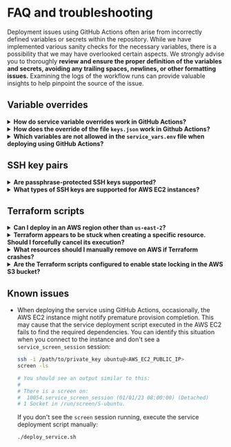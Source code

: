 # FAQ and troubleshooting

Deployment issues using GitHub Actions often arise from incorrectly defined variables or secrets within the repository. While we have implemented various sanity checks for the necessary variables, there is a possibility that we may have overlooked certain aspects. We strongly advise you to thoroughly **review and ensure the proper definition of the variables and secrets, avoiding any trailing spaces, newlines, or other formatting issues.** Examining the logs of the workflow runs can provide valuable insights to help pinpoint the source of the issue.

## Variable overrides

<details>

<summary><b>How do service variable overrides work in GitHub Actions?</b></summary>

Service variables are defined in the file `./config/service_vars.env`. These variables contain the configuration that the particular service requires to run and will be exported to the deployed infrastructure.

In order to avoid exposing confidential information, you have the option to override the value of any confidential variable in that file by defining a GitHub secret or variable matching its name. It's important to note that you must still include the variable identifier in `./config/service_vars.env` (assigning a blank or placeholder value); otherwise, the variable will not be exported to the deployment. In other words, the deployment process **only** exports the variables present in `./config/service_vars.env`, overridden or not.

</details>

<details>

<summary><b>How does the override of the file <code>keys.json</code> work in Github Actions?</b></summary>

Similar to variable overrides, if you do not want to expose the the private keys of your agent(s) in the file `./config/keys.json`, you can create the GitHub secret `KEYS_JSON` and populate the contents. Note that the value of `KEYS_JSON` must be a valid JSON reflecting the desired contents of the file, for example:

```json
[
  {
    "address": "0x0000000000000000000000000000000000000000",
    "private_key": "0x0000000000000000000000000000000000000000000000000000000000000000"
  }
]
```

Moreover, to mitigate subtle formatting issues when displaying GitHub logs, we recommend that you inline this value before assigning it to `KEYS_JSON`, for example, run locally the following commands:

```bash
LOCAL_KEYS_JSON='[
  {
    "address": "0x0000000000000000000000000000000000000000",
    "private_key": "0x0000000000000000000000000000000000000000000000000000000000000000"
  }
]'
echo $LOCAL_KEYS_JSON
```

 Be careful when using third-party services or websites to format your key file.

</details>

<details>

<summary><b>Which variables are not allowed in the <code>service_vars.env</code> file when deploying using GitHub Actions?</b></summary>

For security reasons, the following variables will not be overridden with GitHub secrets or variables, even if present in the file `service_vars.env`:

- `AWS_ACCESS_KEY_ID`,
- `AWS_SECRET_ACCESS_KEY`,
- `OPERATOR_SSH_PRIVATE_KEY`,
- `GH_TOKEN`,
- `KEYS_JSON`,
- `KUBECONFIG`,
- `TFSTATE_S3_BUCKET`.

</details>

## SSH key pairs

<details>

<summary><b>Are passphrase-protected SSH keys supported?</b></summary>

No, currently the repository does not support passphrase-protected SSH keys.

</details>

<details>

<summary><b>What types of SSH keys are supported for AWS EC2 instances?</b></summary>

Please refer to the most up-to-date [AWS documentation](https://docs.aws.amazon.com/AWSEC2/latest/UserGuide/ec2-key-pairs.html) for the currently supported key pairs for Linux instances in Amazon EC2. As of the time of writing this guide, Amazon EC2 supports ED25519 and 2048-bit SSH-2 RSA keys.

You can use either of these commands to create a supported key pair (do not enter a passphrase):

   | To use a 2048-bit RSA key pair                | To use an ED25519 key pair                    |
   |-----------------------------------------------|-----------------------------------------------|
   | `ssh-keygen -t rsa -b 2048 -N  ""  -f id_rsa` | `ssh-keygen -t ed25519 -N  ""  -f id_ed25519` |

Alternatively, you can also use the [AWS Management Console to create a key pair](https://docs.aws.amazon.com/AWSEC2/latest/UserGuide/create-key-pairs.html).

</details>

## Terraform scripts

<details>

<summary id="deploy-different-region"><b>Can I deploy in an AWS region other than <code>us-east-2</code>?</b></summary>

If you wish to deploy on another AWS Region, you have to apply a number of changes in the corresponding Terraform scripts:

- Modify the `region` attribute in the `backend` block in the file `main.tf`.
- Modify the Terraform variable `deployment_region` in the file `variables.tf`.
- Provide a valid Amazon Machine Image (AMI) ID for that region (resource `aws_instance` in the file `main.tf`).

</details>

<details>

<summary><b>Terraform appears to be stuck when creating a specific resource. Should I forcefully cancel its execution?</b></summary>

It is normal for certain resources to take longer to create than others. For example, using the default parameters provided, a Docker Compose deployment will take about 6 minutes, whereas a Kubernetes cluster may take 15 minutes to complete. During this time, you may observe periodic waiting messages on the console.

It is important to note that each resource has an allowed timeout for creation. In normal circumstances, if Terraform is unable to create a resource within its allowed timeout, it will log an error on the console, save the current state of the infrastructure, and terminate. In such case, you can then use `terraform destroy` to remove the partially deployed infrastructure.

Forcefully terminating Terraform should only be considered as a **last resort option**, as doing so will not save the infrastructure state in the backend. This would require manual removal of the partially deployed infrastructure, which can be a laborious task.

</details>

<details>

<summary><b>What resources should I manually remove on AWS if Terraform crashes?</b></summary>

In case Terraform encounters a crash or forceful termination, it is essential to properly clean up your AWS resources to avoid incurring unnecessary costs (recall that resources are deployed in the `us-east-2` by default). While this list is not exhaustive, it covers key resources you should consider removing. Additionally, you may want to identify and delete other resources as necessary, in the region(s) where you have deployed:

- EC2 Auto Scaling Groups
- EC2 Load Balancers and Target Groups
- EC2 Instances
- EC2 Launch Templates
- EC2 Security Groups
- EC2 Network Interfaces
- VPCs (incl. subnets, route tables, gateways, etc.)
- VPC Security Groups
- Route 53 records
- EFS file systems

</details>

<details>

<summary><b>Are the Terraform scripts configured to enable state locking in the AWS S3 bucket?</b></summary>

No, for simplicity, the Terraform scripts provided in this repository do not implement [state locking](https://developer.hashicorp.com/terraform/language/state/locking). Therefore, it is important to **ensure that the script is not executed concurrently by different users** in order to prevent potential issues. You might consider implementing state locking in the AWS S3 bucket using [DyanomDB](https://aws.amazon.com/dynamodb/). See for example [this](https://terraformguru.com/terraform-real-world-on-aws-ec2/20-Remote-State-Storage-with-AWS-S3-and-DynamoDB/) or [this](https://blog.gruntwork.io/how-to-manage-terraform-state-28f5697e68fa) tutorial.

</details>

## Known issues

- When deploying the service using GitHub Actions, occasionally, the AWS EC2 instance might notify premature provision completion. This may cause that the service deployment script executed in the AWS EC2 fails to find the required dependencies. You can identify this situation when you connect to the instance and don't see a `service_screen_session` session:

  ```bash
  ssh -i /path/to/private_key ubuntu@<AWS_EC2_PUBLIC_IP>
  screen -ls

  # You should see an output similar to this:
  #
  # There is a screen on:
  #  10054.service_screen_session (01/01/23 08:00:00) (Detached)
  # 1 Socket in /run/screen/S-ubuntu.
  ```

  If you don't see the `screen` session running, execute the service deployment script manually:

  ```bash
  ./deploy_service.sh
  ```
